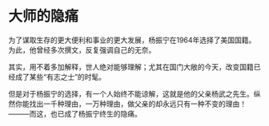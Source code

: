 # 大师的隐痛

为了谋取生存的更大便利和事业的更大发展，杨振宁在1964年选择了美国国籍。为此，他曾经多次撰文，反复强调自己的无奈。 

其实，用不着多加解释，世人绝对能够理解；尤其在国门大敞的今天，改变国籍已经成了某些“有志之士”的时髦。 

但是对于杨振宁的选择，有一个人始终不能谅解，这就是他的父亲杨武之先生。纵然你能找出一千种理由，一万种理由，做父亲的却永远只有一种不变的理由！———而这，也已成了杨振宁终生的隐痛。
  